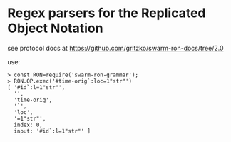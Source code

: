 # Regex parsers for the Replicated Object Notation

see protocol docs at
    https://github.com/gritzko/swarm-ron-docs/tree/2.0

use:
```
> const RON=require('swarm-ron-grammar');
> RON.OP.exec('#time-orig`:loc=1"str"')
[ '#id`:l=1"str"',
  '',
  'time-orig',
  '`',
  'loc',
  '=1"str"',
  index: 0,
  input: '#id`:l=1"str"' ]
```
